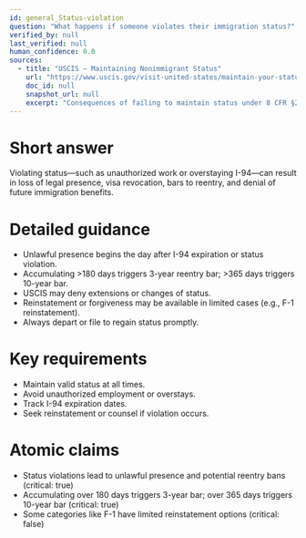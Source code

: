 ```yaml
---
id: general_Status-violation
question: "What happens if someone violates their immigration status?"
verified_by: null
last_verified: null
human_confidence: 0.0
sources:
  - title: "USCIS – Maintaining Nonimmigrant Status"
    url: "https://www.uscis.gov/visit-united-states/maintain-your-status"
    doc_id: null
    snapshot_url: null
    excerpt: "Consequences of failing to maintain status under 8 CFR §214.1."
---
```


# Short answer
Violating status—such as unauthorized work or overstaying I-94—can result in loss of legal presence, visa revocation, bars to reentry, and denial of future immigration benefits.

# Detailed guidance
- Unlawful presence begins the day after I-94 expiration or status violation.  
- Accumulating >180 days triggers 3-year reentry bar; >365 days triggers 10-year bar.  
- USCIS may deny extensions or changes of status.  
- Reinstatement or forgiveness may be available in limited cases (e.g., F-1 reinstatement).  
- Always depart or file to regain status promptly.  

# Key requirements
- Maintain valid status at all times.  
- Avoid unauthorized employment or overstays.  
- Track I-94 expiration dates.  
- Seek reinstatement or counsel if violation occurs.  

# Atomic claims
- Status violations lead to unlawful presence and potential reentry bans (critical: true)
- Accumulating over 180 days triggers 3-year bar; over 365 days triggers 10-year bar (critical: true)
- Some categories like F-1 have limited reinstatement options (critical: false)

